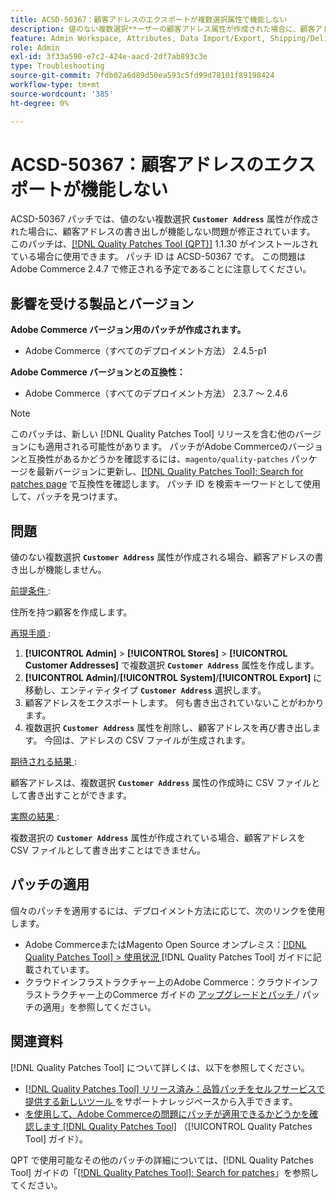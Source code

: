 ```yaml
---
title: ACSD-50367：顧客アドレスのエクスポートが複数選択属性で機能しない
description: 値のない複数選択**ーザーの顧客アドレス属性が作成された場合に、顧客アドレスの書き出しが機能しないAdobe Commerceの問題を修正するため**ACSD-50367 パッチを適用します。
feature: Admin Workspace, Attributes, Data Import/Export, Shipping/Delivery
role: Admin
exl-id: 3f33a590-e7c2-424e-aacd-2df7ab893c3e
type: Troubleshooting
source-git-commit: 7fdb02a6d89d50ea593c5fd99d78101f89198424
workflow-type: tm+mt
source-wordcount: '385'
ht-degree: 0%

---
```


# ACSD-50367：顧客アドレスのエクスポートが機能しない

ACSD-50367 パッチでは、値のない複数選択 **`Customer Address`** 属性が作成された場合に、顧客アドレスの書き出しが機能しない問題が修正されています。 このパッチは、[[!DNL Quality Patches Tool (QPT)]](https://experienceleague.adobe.com/ja/docs/commerce-operations/tools/quality-patches-tool/quality-patches-tool-to-self-serve-quality-patches) 1.1.30 がインストールされている場合に使用できます。 パッチ ID は ACSD-50367 です。 この問題はAdobe Commerce 2.4.7 で修正される予定であることに注意してください。

## 影響を受ける製品とバージョン

**Adobe Commerce バージョン用のパッチが作成されます。**

* Adobe Commerce（すべてのデプロイメント方法） 2.4.5-p1

**Adobe Commerce バージョンとの互換性：**

* Adobe Commerce（すべてのデプロイメント方法） 2.3.7 ～ 2.4.6

>[!NOTE]
>
>このパッチは、新しい [!DNL Quality Patches Tool] リリースを含む他のバージョンにも適用される可能性があります。 パッチがAdobe Commerceのバージョンと互換性があるかどうかを確認するには、`magento/quality-patches` パッケージを最新バージョンに更新し、[[!DNL Quality Patches Tool]: Search for patches page](https://experienceleague.adobe.com/tools/commerce-quality-patches/index.html?lang=ja) で互換性を確認します。 パッチ ID を検索キーワードとして使用して、パッチを見つけます。

## 問題

値のない複数選択 **`Customer Address`** 属性が作成される場合、顧客アドレスの書き出しが機能しません。

<u> 前提条件 </u>:

住所を持つ顧客を作成します。

<u> 再現手順 </u>:

1. **[!UICONTROL Admin]** > **[!UICONTROL Stores]** > **[!UICONTROL Customer Addresses]** で複数選択 **`Customer Address`** 属性を作成します。
1. **[!UICONTROL Admin]**/**[!UICONTROL System]**/**[!UICONTROL Export]** に移動し、エンティティタイプ **`Customer Address`** 選択します。
1. 顧客アドレスをエクスポートします。 何も書き出されていないことがわかります。
1. 複数選択 **`Customer Address`** 属性を削除し、顧客アドレスを再び書き出します。 今回は、アドレスの CSV ファイルが生成されます。

<u> 期待される結果 </u>:

顧客アドレスは、複数選択 **`Customer Address`** 属性の作成時に CSV ファイルとして書き出すことができます。

<u> 実際の結果 </u>:

複数選択の **`Customer Address`** 属性が作成されている場合、顧客アドレスを CSV ファイルとして書き出すことはできません。

## パッチの適用

個々のパッチを適用するには、デプロイメント方法に応じて、次のリンクを使用します。

* Adobe CommerceまたはMagento Open Source オンプレミス：[[!DNL Quality Patches Tool] > 使用状況 ](/help/tools/quality-patches-tool/usage.md) [!DNL Quality Patches Tool] ガイドに記載されています。
* クラウドインフラストラクチャー上のAdobe Commerce：クラウドインフラストラクチャー上のCommerce ガイドの [ アップグレードとパッチ ](https://experienceleague.adobe.com/docs/commerce-cloud-service/user-guide/develop/upgrade/apply-patches.html?lang=ja)/ パッチの適用」を参照してください。

## 関連資料

[!DNL Quality Patches Tool] について詳しくは、以下を参照してください。

* [[!DNL Quality Patches Tool]  リリース済み：品質パッチをセルフサービスで提供する新しいツール ](https://experienceleague.adobe.com/ja/docs/commerce-operations/tools/quality-patches-tool/quality-patches-tool-to-self-serve-quality-patches) をサポートナレッジベースから入手できます。
* [ を使用して、Adobe Commerceの問題にパッチが適用できるかどうかを確認します  [!DNL Quality Patches Tool]](/help/tools/quality-patches-tool/patches-available-in-qpt/check-patch-for-magento-issue-with-magento-quality-patches.md) （[!UICONTROL Quality Patches Tool] ガイド）。


QPT で使用可能なその他のパッチの詳細については、[!DNL Quality Patches Tool] ガイドの「[[!DNL Quality Patches Tool]: Search for patches](https://experienceleague.adobe.com/tools/commerce-quality-patches/index.html?lang=ja)」を参照してください。
